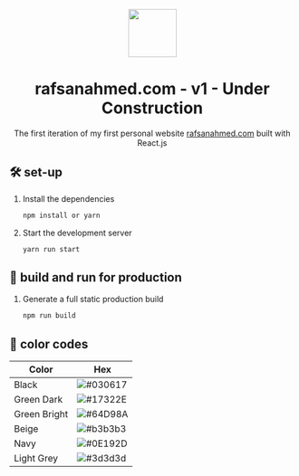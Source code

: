 <p align="center">
  <img src="https://raw.githubusercontent.com/rafsanahmed28/Rafsan/3af2a6fad474f2a1316759c4bc40df528b5e168d/public/logo.svg", height = 85px, width=auto/>
</p>
<h1 align="center">
  rafsanahmed.com - v1 - Under Construction
</h1>
<p align="center">
  The first iteration of my first personal website <a href="https://rafsanahmed.com" target="_blank">rafsanahmed.com</a> built with React.js
</p>

## 🛠 set-up

1. Install the dependencies

   ```sh
   npm install or yarn
   ```

2. Start the development server

   ```sh
   yarn run start
   ```

## 🚀 build and run for production

1. Generate a full static production build

   ```sh
   npm run build
   ```


## 🎨 color codes

| Color          | Hex                                                                  |
| -------------- | -------------------------------------------------------------------- |
| Black          | ![#030617](https://placehold.co/100x25/030617/ffffff?text=%23030617) |
| Green Dark     | ![#17322E](https://placehold.co/100x25/17322E/ffffff?text=%2317322E) |
| Green Bright   | ![#64D98A](https://placehold.co/100x25/64D98A/000000?text=%2364D98A) |
| Beige          | ![#b3b3b3](https://placehold.co/100x25/b3b3b3/000000?text=%23b3b3b3) |
| Navy           | ![#0E192D](https://placehold.co/100x25/0E192D/ffffff?text=%230E192D) |
| Light Grey     | ![#3d3d3d](https://placehold.co/100x25/3d3d3d/ffffff?text=%233d3d3d) |

